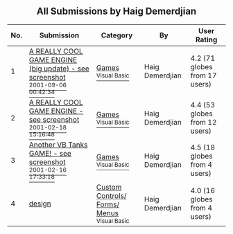 ﻿<div align="center">

## All Submissions by Haig Demerdjian

</div>

No.  | Submission | Category | By   | User Rating
---- | ---------- | -------- | ---- | -----------
1 | [A REALLY COOL GAME ENGINE \(big update\) \- see screenshot<br /><sup>2001-09-06 00:42:34</sup>](https://github.com/Planet-Source-Code/haig-demerdjian-a-really-cool-game-engine-big-update-see-screenshot__1-27012) | [Games<br /><sup>Visual Basic</sup>](../ByCategory/games__1-38.md) | Haig Demerdjian | 4.2 (71 globes from 17 users)
2 | [A REALLY COOL GAME ENGINE \- see screenshot<br /><sup>2001-02-18 15:16:48</sup>](https://github.com/Planet-Source-Code/haig-demerdjian-a-really-cool-game-engine-see-screenshot__1-21112) | [Games<br /><sup>Visual Basic</sup>](../ByCategory/games__1-38.md) | Haig Demerdjian | 4.4 (53 globes from 12 users)
3 | [Another VB Tanks GAME\! \- see screenshot<br /><sup>2001-02-16 17:33:18</sup>](https://github.com/Planet-Source-Code/haig-demerdjian-another-vb-tanks-game-see-screenshot__1-21209) | [Games<br /><sup>Visual Basic</sup>](../ByCategory/games__1-38.md) | Haig Demerdjian | 4.5 (18 globes from 4 users)
4 | [design<br />](https://github.com/Planet-Source-Code/haig-demerdjian-design__1-6264) | [Custom Controls/ Forms/  Menus<br /><sup>Visual Basic</sup>](../ByCategory/custom-controls-forms-menus__1-4.md) | Haig Demerdjian | 4.0 (16 globes from 4 users)
